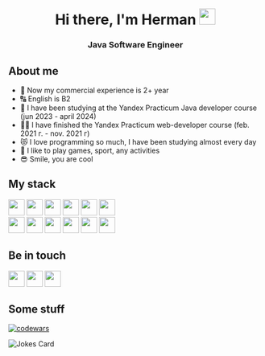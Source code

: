 <h1 align="center">Hi there, I'm Herman
<img src="https://github.com/blackcater/blackcater/raw/main/images/Hi.gif" height="32"/></h1>
<h3 align="center">Java Software Engineer</h3>

<h2 align="left">About me</h2>
<ul>
  <li>💼 Now my commercial experience is 2+ year </li>
  <li>🔠 English is B2 </li>
  <li>🔭 I have been studying at the Yandex Practicum Java developer course (jun 2023 - april 2024) </li>
  <li>👨‍🎓 I have finished the Yandex Practicum web-developer course (feb. 2021 г. - nov. 2021 г) </li>
  <li>😻 I love programming so much, I have been studying almost every day </li>
  <li>🔫 I like to play games, sport, any activities </li>
  <li>😎 Smile, you are cool </li>
</ul>

<h2 align="left">My stack</h2>
<div>
  <div>
    <img src="https://img.shields.io/badge/java-FFFF00?style=for-the-badge" height="32"/>
    <img src="https://img.shields.io/badge/Spring-6DA55F?style=for-the-badge&logo=spring&logoColor=white" height="32"/>
    <img src="https://img.shields.io/badge/sql-9B9CB5?style=for-the-badge&logo=sql&logoColor=white" height="32"/>
    <img src="https://img.shields.io/badge/postgres-%23316192.svg?style=for-the-badge&logo=postgresql&logoColor=white" height="32"/>
    <img src="https://img.shields.io/badge/maven-B5B49B?style=for-the-badge&logo=maven&logoColor=white" height="32"/>
    <img src="https://img.shields.io/badge/oop-D6D6D6?style=for-the-badge&logo=oop&logoColor=white" height="32"/>
  </div>

  <div>
    <img src="https://img.shields.io/badge/node.js-6DA55F?style=for-the-badge&logo=node.js&logoColor=white" height="32"/>
    <img src="https://img.shields.io/badge/nestjs-%23E0234E.svg?style=for-the-badge&logo=nestjs&logoColor=white" height="32"/>
    <img src="https://img.shields.io/badge/typescript-%23007ACC.svg?style=for-the-badge&logo=typescript&logoColor=white" height="32"/>
    <img src="https://img.shields.io/badge/javascript-%23323330.svg?style=for-the-badge&logo=javascript&logoColor=%23F7DF1E" height="32"/>
    <img src="https://img.shields.io/badge/react-%2320232a.svg?style=for-the-badge&logo=react&logoColor=%2361DAFB" height="32"/>
    <img src="https://img.shields.io/badge/redux-%23593d88.svg?style=for-the-badge&logo=redux&logoColor=white" height="32"/>
  </div>
</div>

<h2 align="left">Be in touch</h2>
 <a href="https://t.me/Scal3" target="_blank"><img src="https://img.shields.io/badge/-Telegram-blue" height="32"/></a>
 <a href="https://www.linkedin.com/in/herman-barodzich-b794b4229/" target="_blank"><img src="https://img.shields.io/badge/-LinkedIn-brightgreen" height="32"/></a>
 <img src="https://img.shields.io/badge/mail-cool.goga501%40gmail.com-orange" height="32"/>

<h2 align="left">Some stuff</h2>

<div align="left">
  
  [![codewars](https://www.codewars.com/users/Scal3/badges/large)](https://www.codewars.com/users/Scal3)
</div>

![Jokes Card](https://readme-jokes.vercel.app/api)


